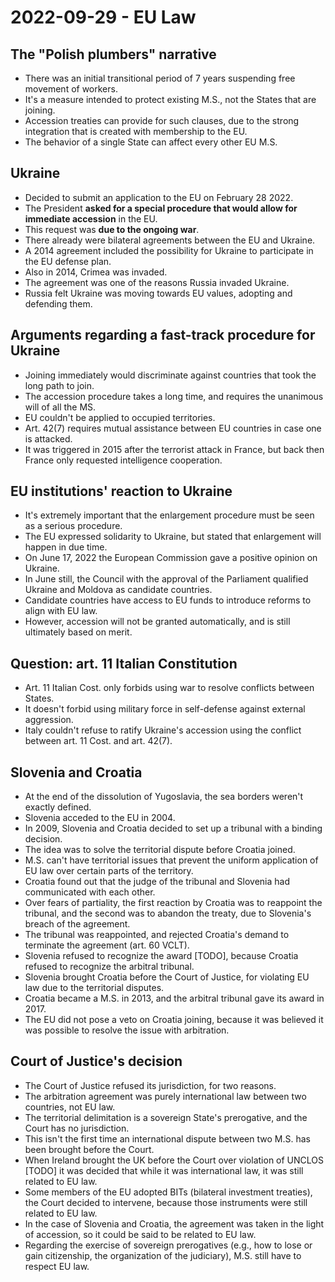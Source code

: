 # 2022-09-29 - EU Law

## The "Polish plumbers" narrative

* There was an initial transitional period of 7 years suspending free movement of workers.
* It's a measure intended to protect existing M.S., not the States that are joining.
* Accession treaties can provide for such clauses, due to the strong integration that is created with membership to the EU.
* The behavior of a single State can affect every other EU M.S.

## Ukraine

* Decided to submit an application to the EU on February 28 2022.
* The President **asked for a special procedure that would allow for immediate accession** in the EU.
* This request was **due to the ongoing war**.
* There already were bilateral agreements between the EU and Ukraine.
* A 2014 agreement included the possibility for Ukraine to participate in the EU defense plan.
* Also in 2014, Crimea was invaded.
* The agreement was one of the reasons Russia invaded Ukraine.
* Russia felt Ukraine was moving towards EU values, adopting and defending them.

## Arguments regarding a fast-track procedure for Ukraine

* Joining immediately would discriminate against countries that took the long path to join.
* The accession procedure takes a long time, and requires the unanimous will of all the MS.
* EU couldn't be applied to occupied territories.
* Art. 42(7) requires mutual assistance between EU countries in case one is attacked.
* It was triggered in 2015 after the terrorist attack in France, but back then France only requested intelligence cooperation.

## EU institutions' reaction to Ukraine

* It's extremely important that the enlargement procedure must be seen as a serious procedure.
* The EU expressed solidarity to Ukraine, but stated that enlargement will happen in due time.
* On June 17, 2022 the European Commission gave a positive opinion on Ukraine.
* In June still, the Council with the approval of the Parliament qualified Ukraine and Moldova as candidate countries.
* Candidate countries have access to EU funds to introduce reforms to align with EU law.
* However, accession will not be granted automatically, and is still ultimately based on merit.

## Question: art. 11 Italian Constitution

* Art. 11 Italian Cost. only forbids using war to resolve conflicts between States.
* It doesn't forbid using military force in self-defense against external aggression.
* Italy couldn't refuse to ratify Ukraine's accession using the conflict between art. 11 Cost. and art. 42(7).

## Slovenia and Croatia

* At the end of the dissolution of Yugoslavia, the sea borders weren't exactly defined.
* Slovenia acceded to the EU in 2004.
* In 2009, Slovenia and Croatia decided to set up a tribunal with a binding decision.
* The idea was to solve the territorial dispute before Croatia joined.
* M.S. can't have territorial issues that prevent the uniform application of EU law over certain parts of the territory.
* Croatia found out that the judge of the tribunal and Slovenia had communicated with each other.
* Over fears of partiality, the first reaction by Croatia was to reappoint the tribunal, and the second was to abandon the treaty, due to Slovenia's breach of the agreement.
* The tribunal was reappointed, and rejected Croatia's demand to terminate the agreement (art. 60 VCLT).
* Slovenia refused to recognize the award [TODO], because Croatia refused to recognize the arbitral tribunal.
* Slovenia brought Croatia before the Court of Justice, for violating EU law due to the territorial disputes.
* Croatia became a M.S. in 2013, and the arbitral tribunal gave its award in 2017.
* The EU did not pose a veto on Croatia joining, because it was believed it was possible to resolve the issue with arbitration.

## Court of Justice's decision

* The Court of Justice refused its jurisdiction, for two reasons.
* The arbitration agreement was purely international law between two countries, not EU law.
* The territorial delimitation is a sovereign State's prerogative, and the Court has no jurisdiction.
* This isn't the first time an international dispute between two M.S. has been brought before the Court.
* When Ireland brought the UK before the Court over violation of UNCLOS [TODO] it was decided that while it was international law, it was still related to EU law.
* Some members of the EU adopted BITs (bilateral investment treaties), the Court decided to intervene, because those instruments were still related to EU law.
* In the case of Slovenia and Croatia, the agreement was taken in the light of accession, so it could be said to be related to EU law.
* Regarding the exercise of sovereign prerogatives (e.g., how to lose or gain citizenship, the organization of the judiciary), M.S. still have to respect EU law.
